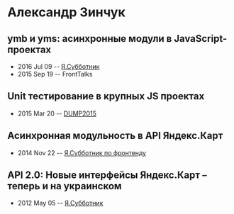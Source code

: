 # Александр Зинчук

## ymb и yms: асинхронные модули в JavaScript-проектах
- 2016 Jul 09 -- [Я.Субботник](https://events.yandex.ru/lib/talks/3682/)    
- 2015 Sep 19 -- FrontTalks    
## Unit тестирование в крупных JS проектах
- 2015 Mar 20 -- [DUMP2015](https://www.youtube.com/watch?v=9t_1AOCdMXU)    
## Асинхронная модульность в API Яндекс.Карт
- 2014 Nov 22 -- [Я.Субботник по фронтенду](https://events.yandex.ru/lib/talks/2593/)    
## API 2.0: Новые интерфейсы Яндекс.Карт – теперь и на украинском
- 2012 May 05 -- [Я.Субботник](https://events.yandex.ru/lib/talks/110/)    
